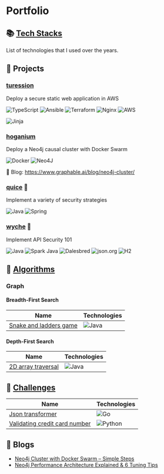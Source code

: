 # Portfolio

## :books: [Tech Stacks](https://github.com/benguegan/portfolio/blob/main/tech-stack.md)

List of technologies that I used over the years. 

## :rocket: Projects

### [turession](https://github.com/benguegan/turession)

Deploy a secure static web application in AWS 

![TypeScript](https://img.shields.io/badge/typescript-lsdkfhj?style=flat&logo=typescript&logoColor=white&color=%233178C6) ![Ansible](https://img.shields.io/badge/ansible-lsdkfhj?style=flat&logo=ansible&logoColor=white&color=black) ![Terraform](https://img.shields.io/badge/terraform-lsdkfhj?style=flat&logo=terraform&logoColor=white&color=%23844FBA) ![Nginx](https://img.shields.io/badge/nginx-lsdkfhj?style=flat&logo=nginx&logoColor=white&color=%23009639) ![AWS](https://img.shields.io/badge/aws-lsdkfhj?style=flat&logo=amazonaws&logoColor=%23FF9900&color=%23232F3E) 

![Jinja](https://img.shields.io/badge/jinja-white.svg?style=for-the-badge&logo=jinja&logoColor=black)

### [hoganium](https://github.com/benguegan/hoganium) 

Deploy a Neo4j causal cluster with Docker Swarm

![Docker](https://img.shields.io/badge/docker-lsdkfhj?style=flat&logo=docker&logoColor=white&color=%232496ED) ![Neo4J](https://img.shields.io/badge/neo4j-lsdkfhj?style=flat&logo=neo4j&logoColor=white&color=%234581C3)

:book: Blog: https://www.graphable.ai/blog/neo4j-cluster/

### [quice](https://github.com/benguegan/quice) :construction:

Implement a variety of security strategies

![Java](https://img.shields.io/badge/java-lsdkfhj?style=flat&logo=openjdk&color=%23ff9800) ![Spring](https://img.shields.io/badge/spring-lsdkfhj?style=flat&logo=spring&logoColor=white&color=%236DB33F)


### [wyche](https://github.com/benguegan/wyche) :construction:

Implement API Security 101

![Java](https://img.shields.io/badge/java-lsdkfhj?style=flat&logo=openjdk&color=%23ff9800) ![Spark Java](https://img.shields.io/badge/spark_java-dasdklj?style=for-the-badge&color=%23ffa64d) ![Dalesbred](https://img.shields.io/badge/dalesbred-dsfljde?style=for-the-badge&color=%23777) ![json.org](https://img.shields.io/badge/json-weroi?style=for-the-badge&logo=json&logoColor=white&color=%23000000) ![H2](https://img.shields.io/badge/h2-dsfljde?style=for-the-badge&color=%230000bb)

## :telescope: [Algorithms](https://github.com/benguegan/algorithms/tree/main)

### Graph 
#### Breadth-First Search 
| Name  | Technologies  |
|--|--|
|[Snake and ladders game](https://github.com/benguegan/algorithms/tree/main/graph/breadth-first-search/snake-and-ladders) | ![Java](https://img.shields.io/badge/java-lsdkfhj?style=flat&logo=openjdk&color=%23ff9800) |

#### Depth-First Search 
| Name  | Technologies  |
|--|--|
|[2D array traversal](https://github.com/benguegan/algorithms/tree/main/graph/depth-first-search/2d-array-traversal/java) | ![Java](https://img.shields.io/badge/java-lsdkfhj?style=flat&logo=openjdk&color=%23ff9800) |



## :microscope:  [Challenges](https://github.com/benguegan/challenges/tree/main)

| Name  | Technologies  |
|--|--|
|[Json transformer](https://github.com/benguegan/challenges/tree/main/json-transformer) |![Go](https://img.shields.io/badge/go-lsdkfhj?style=flat&logo=spring&logoColor=white&color=%2300ADD8)
|[Validating credit card number](https://github.com/benguegan/challenges/blob/main/validating-credit-card-number/python/validating-credit-card-number.py) | ![Python](https://img.shields.io/badge/python-lsdkfhj?style=flat&logo=python&logoColor=%23ffdd54&color=%233776AB) |

## :book: Blogs

- [Neo4j Cluster with Docker Swarm – Simple Steps](https://www.graphable.ai/blog/neo4j-cluster/)
- [Neo4j Performance Architecture Explained & 6 Tuning Tips](https://www.graphable.ai/blog/neo4j-performance/)
